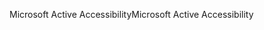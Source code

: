 <span data-ttu-id="33109-101">Microsoft Active Accessibility</span><span class="sxs-lookup"><span data-stu-id="33109-101">Microsoft Active Accessibility</span></span>